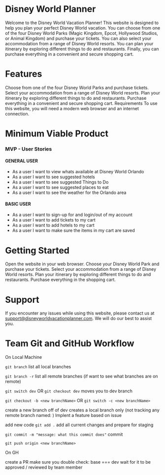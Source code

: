 # Disney World Planner
Welcome to the Disney World Vacation Planner! This website is designed to help you plan your perfect Disney World vacation. You can choose from one of the four Disney World Parks (Magic Kingdom, Epcot, Hollywood Studios, or Animal Kingdom) and purchase your tickets. You can also select your accommodation from a range of Disney World resorts. You can plan your itinerary by exploring different things to do and restaurants. Finally, you can purchase everything in a convenient and secure shopping cart.

# Features
Choose from one of the four Disney World Parks and purchase tickets.
Select your accommodation from a range of Disney World resorts.
Plan your itinerary by exploring different things to do and restaurants.
Purchase everything in a convenient and secure shopping cart.
Requirements
To use this website, you will need a modern web browser and an internet connection.

# Minimum Viable Product 
### MVP - User Stories
#### GENERAL USER
  - As a user I want to view whats available at Disney World Orlando
  - As a user I want to see suggested hotels
  - As a user I want to see suggested Things to Do
  - As a user I want to see suggested places to eat
  - As a user I want to see the weather for the Orlando area
  
  #### BASIC USER
  - As a user I want to sign-up for and login/out of my account
  - As a user I want to add tickets to my cart
  - As a user I want to add hotels to my cart
  - As a user I want to make sure the items in my cart are saved
  
    

# Getting Started
Open the website in your web browser.
Choose your Disney World Park and purchase your tickets.
Select your accommodation from a range of Disney World resorts.
Plan your itinerary by exploring different things to do and restaurants.
Purchase everything in the shopping cart.
# Support
If you encounter any issues while using this website, please contact us at support@disneyworldvacationplanner.com. We will do our best to assist you.
# Team Git and GitHub Workflow
On Local Machine

`git branch` list all local branches

`git branch -r` list all remote branches (if want to see what branches are on remote)

`git switch dev` OR `git checkout dev` moves you to dev branch

`git checkout -b <new branchName>` OR `git switch -c <new branchName>`

create a new branch off of dev
creates a local branch only (not tracking any remote branch named: <new branchName>)
Implent a feature based on issue

add new code
`git add .` add all current changes and prepare for staging

`git commit -m "message: what this commit does"` commit

`git push origin <new branchName>`

On GH

create a PR
make sure you double check: base === dev
wait for it to be approved / reviewed by team member
